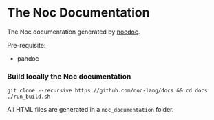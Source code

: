 # The Noc Documentation

The Noc documentation generated by [nocdoc](https://github.com/noc-lang/nocdoc).

Pre-requisite:
- pandoc

### Build locally the Noc documentation

```
git clone --recursive https://github.com/noc-lang/docs && cd docs
./run_build.sh
```

All HTML files are generated in a ``noc_documentation`` folder.


